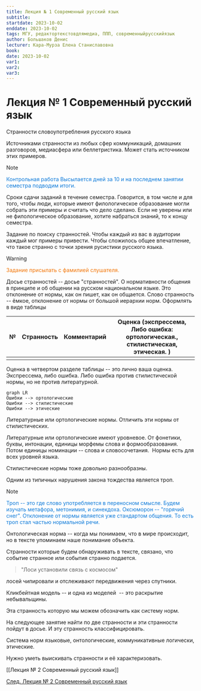 ```yaml
---
title: Лекция № 1 Современный русский язык
subtitle:
startdate: 2023-10-02
enddate: 2023-10-02
tags: МГУ, редактортекстовдлямедиа, ППП, современныйрусскийязык
author: Большаков Денис
lecturer: Кара-Мурза Елена Станиславовна
book:
date: 2023-10-02
var1:
var2:
var3:
---
```


# Лекция № 1 Современный русский язык

Странности словоупотребления русского языка


Источниками странности из любых сфер коммуникаций, домашних разговоров, медиасфера или беллетристика. Может стать источником этих примеров. 

  

>[!note] 
><span style = "color:#0b79d9">Контрольная работа
>Высылается дней за 10 и на последнем занятии семестра подводим итоги.</span> 


Сроки сдачи заданий в течение семестра. Говорится, в том числе и для того, чтобы люди, которые имеют филологическое образование могли собрать эти примеры и считать что дело сделано. Если не уверены или не филологическое образование, хотите набраться знаний, то к концу семестра. 

  

Задание по поиску странностей. Чтобы каждый из вас в аудитории каждый мог примеры привести. Чтобы сложилось общее впечатление, что такое странно с точки зрения русистики русского языка. 

  

>[!warning] 
><span style="color:#f27405">Задание присылать с фамилией слушателя.</span>

  

Досье странностей -- досье "странностей". О нормативности общения в принципе и об общении на русском национальном языке. Это отклонение от нормы, как он пишет, как он общается. Слово странность -- ёмкое, отклонение от нормы от большой иерархии норм. Оформлять в виде таблицы

|№|Странность|Комментарий|Оценка (экспрессема, Либо ошибка: ортологическая., стилистическая, этическая. )|
|---|---|---|---|
|||||

  

Оценка в четвертом разделе таблицы -- это лично ваша оценка. Экспрессема, либо ошибка. Либо ошибка против стилистической нормы, но не против литературной. 


```mermaid
graph LR
Ошибки --> ортологические
Ошибки --> стилистические
Ошибки --> этические
```


Литературные или ортологические нормы. Отличить эти нормы от стилистических. 

  

Литературные или ортологические имеют уровневое. От фонетики, буквы, интонации, единицы морфемы слова и формообразования. Потом единицы номинации -- слова и словосочетания.  Нормы есть для всех уровней языка. 

  

Стилистические нормы тоже довольно разнообразны. 

  

Одним из типичных нарушения закона тождества является троп. 

>[!note]
><span style = "color:#0b79d9">Троп -- это где слово употребляется в переносном смысле. Будем изучать метафора, метонимия, и синекдоха. Оксюморон -- "горячий снег". Отклонение от нормы является уже стандартом общения. То есть троп стал частью нормальной речи.</span>  

  

Онтологическая норма -- когда мы понимаем, что в мире происходит, но в тексте упоминаем наше понимание объекта. 

  

  

Странности которые будем обнаруживать в тексте, связано, что событие странное или события странно подается. 

>"Лоси установили связь с космосом"

лосей чипировали и отслеживают передвижения через спутники. 

Кликбейтная модель -- и одна из моделей  -- это раскрытие небывальщины. 
  
Эта странность которую мы можем обозначить как систему норм. 

  

На следующее занятие найти по две странности и эти странности пойдут в досье. И эту странность классифицировать. 

  

  

Система норм языковые, онтологические, коммуникативные логически, этические. 

  

  

Нужно уметь выискивать странности и её характеризовать.

[[Лекция № 2 Современный русский язык]]

[След. Лекция № 2 Современный русский язык](https://github.com/denisbolshakoff/MSU/blob/main/Современный%20русский%20язык/Лекция%20№%202%20Современный%20русский%20язык.md)